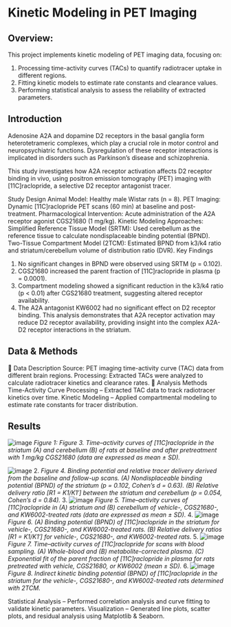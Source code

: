 # Kinetic Modeling in PET Imaging 
## Overview:
This project implements kinetic modeling of PET imaging data, focusing on:
1. Processing time-activity curves (TACs) to quantify radiotracer uptake in different regions.
2. Fitting kinetic models to estimate rate constants and clearance values.
3. Performing statistical analysis to assess the reliability of extracted parameters.
## Introduction
Adenosine A2A and dopamine D2 receptors in the basal ganglia form heterotetrameric complexes, which play a crucial role in motor control and neuropsychiatric functions. Dysregulation of these receptor interactions is implicated in disorders such as Parkinson’s disease and schizophrenia.

This study investigates how A2A receptor activation affects D2 receptor binding in vivo, using positron emission tomography (PET) imaging with [11C]raclopride, a selective D2 receptor antagonist tracer.

Study Design
Animal Model: Healthy male Wistar rats (n = 8).
PET Imaging: Dynamic [11C]raclopride PET scans (60 min) at baseline and post-treatment.
Pharmacological Intervention: Acute administration of the A2A receptor agonist CGS21680 (1 mg/kg).
Kinetic Modeling Approaches:
Simplified Reference Tissue Model (SRTM): Used cerebellum as the reference tissue to calculate nondisplaceable binding potential (BPND).
Two-Tissue Compartment Model (2TCM): Estimated BPND from k3/k4 ratio and striatum/cerebellum volume of distribution ratio (DVR).
Key Findings
1. No significant changes in BPND were observed using SRTM (p = 0.102).
2. CGS21680 increased the parent fraction of [11C]raclopride in plasma (p = 0.0001).
3. Compartment modeling showed a significant reduction in the k3/k4 ratio (p < 0.01) after CGS21680 treatment, suggesting altered receptor availability.
4. The A2A antagonist KW6002 had no significant effect on D2 receptor binding.
This analysis demonstrates that A2A receptor activation may reduce D2 receptor availability, providing insight into the complex A2A-D2 receptor interactions in the striatum.
## Data & Methods
🔹 Data Description
Source: PET imaging time-activity curve (TAC) data from different brain regions.
Processing: Extracted TACs were analyzed to calculate radiotracer kinetics and clearance rates.
🔹 Analysis Methods
Time-Activity Curve Processing – Extracted TAC data to track radiotracer kinetics over time.
Kinetic Modeling – Applied compartmental modeling to estimate rate constants for tracer distribution.
## Results
 ![image](https://github.com/user-attachments/assets/8cbb9c39-ec1a-4f2d-a65f-7a92aaf15f8e)
*Figure 1: Figure 3. Time–activity curves of [11C]raclopride in the striatum (A) and cerebellum (B) of rats at baseline and after pretreatment with 1 mg/kg CGS21680 (data are expressed as mean ± SD).*

![image](https://github.com/user-attachments/assets/6fe08a1f-3992-4c6c-8533-c762bf60077f)
2. *Figure 4. Binding potential and relative tracer delivery derived from the baseline and follow-up scans. (A) Nondisplaceable binding potential (BPND) of the striatum (p = 0.102, Cohen’s d = 0.63). (B) Relative delivery ratio [R1 = K1/K1′] between the striatum and cerebellum (p = 0.054, Cohen’s d = 0.84).*
3. ![image](https://github.com/user-attachments/assets/fe8fb931-0fb2-4e97-962b-a488b82d7730)
*Figure 5. Time–activity curves of [11C]raclopride in (A) striatum and (B) cerebellum of vehicle-, CGS21680-, and KW6002-treated rats (data are expressed as mean ± SD).*
4. ![image](https://github.com/user-attachments/assets/08db8f2d-9544-424c-a5fc-cbb69d86384c)
*Figure 6. (A) Binding potential (BPND) of [11C]raclopride in the striatum for vehicle-, CGS21680-, and KW6002-treated rats. (B) Relative delivery ratios [R1 = K1/K1′] for vehicle-, CGS21680-, and KW6002-treated rats.*
5. ![image](https://github.com/user-attachments/assets/2541c906-c8c0-437e-9e9a-981dbe9172df)
*Figure 7. Time–activity curves of [11C]raclopride for scans with blood sampling. (A) Whole-blood and (B) metabolite-corrected plasma. (C) Exponential fit of the parent fraction of [11C]raclopride in plasma for rats pretreated with vehicle, CGS21680, or KW6002 (mean ± SD).*
6. ![image](https://github.com/user-attachments/assets/d7f133ce-df13-4831-b2f6-f4da083c6bc2)
*Figure 8. Indirect kinetic binding potential (BPND) of [11C]raclopride in the striatum for the vehicle-, CGS21680-, and KW6002-treated rats determined with 2TCM.*










Statistical Analysis – Performed correlation analysis and curve fitting to validate kinetic parameters.
Visualization – Generated line plots, scatter plots, and residual analysis using Matplotlib & Seaborn.
